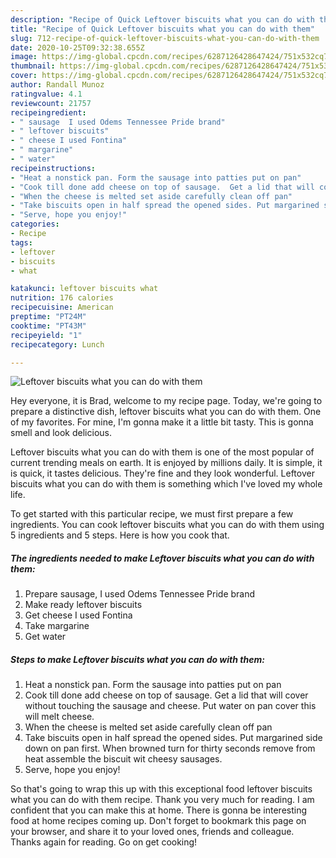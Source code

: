 ```yaml
---
description: "Recipe of Quick Leftover biscuits what you can do with them"
title: "Recipe of Quick Leftover biscuits what you can do with them"
slug: 712-recipe-of-quick-leftover-biscuits-what-you-can-do-with-them
date: 2020-10-25T09:32:38.655Z
image: https://img-global.cpcdn.com/recipes/6287126428647424/751x532cq70/leftover-biscuits-what-you-can-do-with-them-recipe-main-photo.jpg
thumbnail: https://img-global.cpcdn.com/recipes/6287126428647424/751x532cq70/leftover-biscuits-what-you-can-do-with-them-recipe-main-photo.jpg
cover: https://img-global.cpcdn.com/recipes/6287126428647424/751x532cq70/leftover-biscuits-what-you-can-do-with-them-recipe-main-photo.jpg
author: Randall Munoz
ratingvalue: 4.1
reviewcount: 21757
recipeingredient:
- " sausage  I used Odems Tennessee Pride brand"
- " leftover biscuits"
- " cheese I used Fontina"
- " margarine"
- " water"
recipeinstructions:
- "Heat a nonstick pan. Form the sausage into patties put on pan"
- "Cook till done add cheese on top of sausage.  Get a lid that will cover without touching the sausage and cheese.  Put water on pan cover this will melt cheese."
- "When the cheese is melted set aside carefully clean off pan"
- "Take biscuits open in half spread the opened sides. Put margarined side down on pan first. When browned turn for thirty seconds remove from heat assemble the biscuit wit cheesy sausages."
- "Serve, hope you enjoy!"
categories:
- Recipe
tags:
- leftover
- biscuits
- what

katakunci: leftover biscuits what 
nutrition: 176 calories
recipecuisine: American
preptime: "PT24M"
cooktime: "PT43M"
recipeyield: "1"
recipecategory: Lunch

---
```



![Leftover biscuits what you can do with them](https://img-global.cpcdn.com/recipes/6287126428647424/751x532cq70/leftover-biscuits-what-you-can-do-with-them-recipe-main-photo.jpg)

Hey everyone, it is Brad, welcome to my recipe page. Today, we're going to prepare a distinctive dish, leftover biscuits what you can do with them. One of my favorites. For mine, I'm gonna make it a little bit tasty. This is gonna smell and look delicious.

Leftover biscuits what you can do with them is one of the most popular of current trending meals on earth. It is enjoyed by millions daily. It is simple, it is quick, it tastes delicious. They're fine and they look wonderful. Leftover biscuits what you can do with them is something which I've loved my whole life.




To get started with this particular recipe, we must first prepare a few ingredients. You can cook leftover biscuits what you can do with them using 5 ingredients and 5 steps. Here is how you cook that.

<!--inarticleads1-->

##### The ingredients needed to make Leftover biscuits what you can do with them:

1. Prepare  sausage,  I used Odems Tennessee Pride brand
1. Make ready  leftover biscuits
1. Get  cheese I used Fontina
1. Take  margarine
1. Get  water




<!--inarticleads2-->

##### Steps to make Leftover biscuits what you can do with them:

1. Heat a nonstick pan. Form the sausage into patties put on pan
1. Cook till done add cheese on top of sausage.  Get a lid that will cover without touching the sausage and cheese.  Put water on pan cover this will melt cheese.
1. When the cheese is melted set aside carefully clean off pan
1. Take biscuits open in half spread the opened sides. Put margarined side down on pan first. When browned turn for thirty seconds remove from heat assemble the biscuit wit cheesy sausages.
1. Serve, hope you enjoy!




So that's going to wrap this up with this exceptional food leftover biscuits what you can do with them recipe. Thank you very much for reading. I am confident that you can make this at home. There is gonna be interesting food at home recipes coming up. Don't forget to bookmark this page on your browser, and share it to your loved ones, friends and colleague. Thanks again for reading. Go on get cooking!
